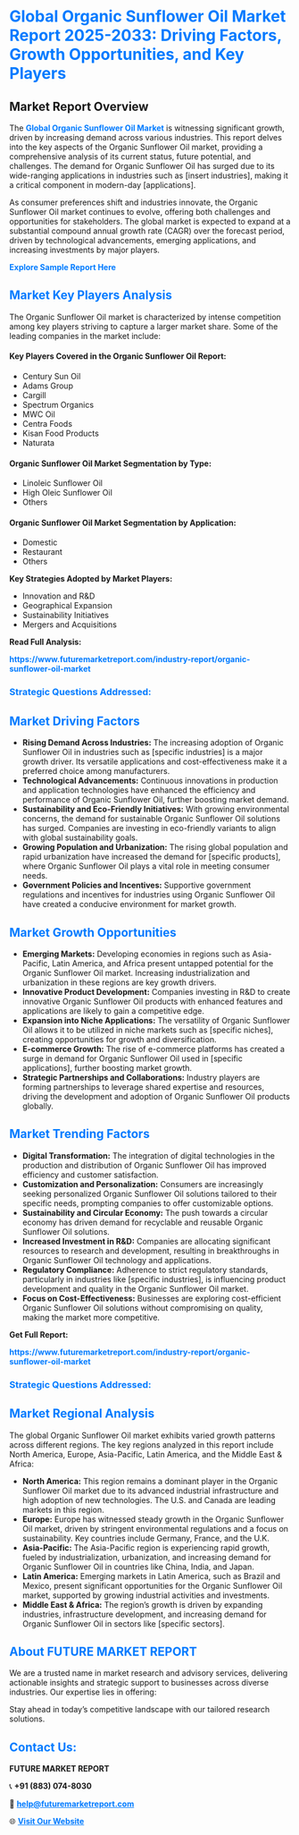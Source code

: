 <h1 style="color: #007BFF;">Global Organic Sunflower Oil Market Report 2025-2033: Driving Factors, Growth Opportunities, and Key Players</h1>

<section id="overview">
<h2>Market Report Overview</h2>
<p>The <a href="https://www.futuremarketreport.com/industry-report/organic-sunflower-oil-market" style="color: #007BFF; text-decoration: none;"><strong>Global Organic Sunflower Oil Market</strong></a> is witnessing significant growth, driven by increasing demand across various industries. This report delves into the key aspects of the Organic Sunflower Oil market, providing a comprehensive analysis of its current status, future potential, and challenges. The demand for Organic Sunflower Oil has surged due to its wide-ranging applications in industries such as [insert industries], making it a critical component in modern-day [applications].</p>
<p>As consumer preferences shift and industries innovate, the Organic Sunflower Oil market continues to evolve, offering both challenges and opportunities for stakeholders. The global market is expected to expand at a substantial compound annual growth rate (CAGR) over the forecast period, driven by technological advancements, emerging applications, and increasing investments by major players.</p>
</section>

<section id="overview">
<p><a href="https://www.futuremarketreport.com/request-sample/reportId=52455" style="color: #007BFF; text-decoration: none;"><strong>Explore Sample Report Here</strong></a></p>
</section>

<section id="key-players">
<h2 style="color: #007BFF;">Market Key Players Analysis</h2>
<p>The Organic Sunflower Oil market is characterized by intense competition among key players striving to capture a larger market share. Some of the leading companies in the market include:</p>
<h4>Key Players Covered in the Organic Sunflower Oil Report:</h4>
<ul><li>Century Sun Oil</li><li>Adams Group</li><li>Cargill</li><li>Spectrum Organics</li><li>MWC Oil</li><li>Centra Foods</li><li>Kisan Food Products</li><li>Naturata</li></ul>
<h4>Organic Sunflower Oil Market Segmentation by Type:</h4>
<ul><li>Linoleic Sunflower Oil</li><li>High Oleic Sunflower Oil</li><li>Others</li></ul>

<h4>Organic Sunflower Oil Market Segmentation by Application:</h4>
<ul><li>Domestic</li><li>Restaurant</li><li>Others</li></ul>
<p><strong>Key Strategies Adopted by Market Players:</strong></p>
<ul>
<li>Innovation and R&D</li>
<li>Geographical Expansion</li>
<li>Sustainability Initiatives</li>
<li>Mergers and Acquisitions</li>
</ul>
</section>

<section>
<p><strong>Read Full Analysis: </strong></p><a href="https://www.futuremarketreport.com/industry-report/organic-sunflower-oil-market" style="color: #007BFF; text-decoration: none;"><strong>https://www.futuremarketreport.com/industry-report/organic-sunflower-oil-market</strong></a>
<h3 style="color: #007BFF;">Strategic Questions Addressed:</h3>
</section>

<section id="driving-factors">
<h2 style="color: #007BFF;">Market Driving Factors</h2>
<ul>
<li><strong>Rising Demand Across Industries:</strong> The increasing adoption of Organic Sunflower Oil in industries such as [specific industries] is a major growth driver. Its versatile applications and cost-effectiveness make it a preferred choice among manufacturers.</li>
<li><strong>Technological Advancements:</strong> Continuous innovations in production and application technologies have enhanced the efficiency and performance of Organic Sunflower Oil, further boosting market demand.</li>
<li><strong>Sustainability and Eco-Friendly Initiatives:</strong> With growing environmental concerns, the demand for sustainable Organic Sunflower Oil solutions has surged. Companies are investing in eco-friendly variants to align with global sustainability goals.</li>
<li><strong>Growing Population and Urbanization:</strong> The rising global population and rapid urbanization have increased the demand for [specific products], where Organic Sunflower Oil plays a vital role in meeting consumer needs.</li>
<li><strong>Government Policies and Incentives:</strong> Supportive government regulations and incentives for industries using Organic Sunflower Oil have created a conducive environment for market growth.</li>
</ul>
</section>

<section id="growth-opportunities">
<h2 style="color: #007BFF;">Market Growth Opportunities</h2>
<ul>
<li><strong>Emerging Markets:</strong> Developing economies in regions such as Asia-Pacific, Latin America, and Africa present untapped potential for the Organic Sunflower Oil market. Increasing industrialization and urbanization in these regions are key growth drivers.</li>
<li><strong>Innovative Product Development:</strong> Companies investing in R&D to create innovative Organic Sunflower Oil products with enhanced features and applications are likely to gain a competitive edge.</li>
<li><strong>Expansion into Niche Applications:</strong> The versatility of Organic Sunflower Oil allows it to be utilized in niche markets such as [specific niches], creating opportunities for growth and diversification.</li>
<li><strong>E-commerce Growth:</strong> The rise of e-commerce platforms has created a surge in demand for Organic Sunflower Oil used in [specific applications], further boosting market growth.</li>
<li><strong>Strategic Partnerships and Collaborations:</strong> Industry players are forming partnerships to leverage shared expertise and resources, driving the development and adoption of Organic Sunflower Oil products globally.</li>
</ul>
</section>

<section id="trending-factors">
<h2 style="color: #007BFF;">Market Trending Factors</h2>
<ul>
<li><strong>Digital Transformation:</strong> The integration of digital technologies in the production and distribution of Organic Sunflower Oil has improved efficiency and customer satisfaction.</li>
<li><strong>Customization and Personalization:</strong> Consumers are increasingly seeking personalized Organic Sunflower Oil solutions tailored to their specific needs, prompting companies to offer customizable options.</li>
<li><strong>Sustainability and Circular Economy:</strong> The push towards a circular economy has driven demand for recyclable and reusable Organic Sunflower Oil solutions.</li>
<li><strong>Increased Investment in R&D:</strong> Companies are allocating significant resources to research and development, resulting in breakthroughs in Organic Sunflower Oil technology and applications.</li>
<li><strong>Regulatory Compliance:</strong> Adherence to strict regulatory standards, particularly in industries like [specific industries], is influencing product development and quality in the Organic Sunflower Oil market.</li>
<li><strong>Focus on Cost-Effectiveness:</strong> Businesses are exploring cost-efficient Organic Sunflower Oil solutions without compromising on quality, making the market more competitive.</li>
</ul>
</section>

<section>
<p><strong>Get Full Report: </strong></p><a href="https://www.futuremarketreport.com/industry-report/organic-sunflower-oil-market" style="color: #007BFF; text-decoration: none;"><strong>https://www.futuremarketreport.com/industry-report/organic-sunflower-oil-market</strong></a>
<h3 style="color: #007BFF;">Strategic Questions Addressed:</h3>
</section>


<section id="regional-analysis">
<h2 style="color: #007BFF;">Market Regional Analysis</h2>
<p>The global Organic Sunflower Oil market exhibits varied growth patterns across different regions. The key regions analyzed in this report include North America, Europe, Asia-Pacific, Latin America, and the Middle East & Africa:</p>
<ul>
<li><strong>North America:</strong> This region remains a dominant player in the Organic Sunflower Oil market due to its advanced industrial infrastructure and high adoption of new technologies. The U.S. and Canada are leading markets in this region.</li>
<li><strong>Europe:</strong> Europe has witnessed steady growth in the Organic Sunflower Oil market, driven by stringent environmental regulations and a focus on sustainability. Key countries include Germany, France, and the U.K.</li>
<li><strong>Asia-Pacific:</strong> The Asia-Pacific region is experiencing rapid growth, fueled by industrialization, urbanization, and increasing demand for Organic Sunflower Oil in countries like China, India, and Japan.</li>
<li><strong>Latin America:</strong> Emerging markets in Latin America, such as Brazil and Mexico, present significant opportunities for the Organic Sunflower Oil market, supported by growing industrial activities and investments.</li>
<li><strong>Middle East & Africa:</strong> The region’s growth is driven by expanding industries, infrastructure development, and increasing demand for Organic Sunflower Oil in sectors like [specific sectors].</li>
</ul>
</section>

<footer>
<h2 style="color: #007BFF;">About FUTURE MARKET REPORT</h2>
<p>We are a trusted name in market research and advisory services, delivering actionable insights and strategic support to businesses across diverse industries. Our expertise lies in offering:</p>

<p>Stay ahead in today’s competitive landscape with our tailored research solutions.</p>

<h2 style="color: #007BFF;">Contact Us:</h2>
<p><strong>FUTURE MARKET REPORT</strong></p>
<p>📞 <strong>+91 (883) 074-8030</strong></p>
<p>📧 <strong><a href="mailto:help@futuremarketreport.com" style="color: #007BFF;">help@futuremarketreport.com</a></strong></p>
<p>🌐 <strong><a href="https://www.futuremarketreport.com/" style="color: #007BFF;">Visit Our Website</a></strong></p>
</footer>
